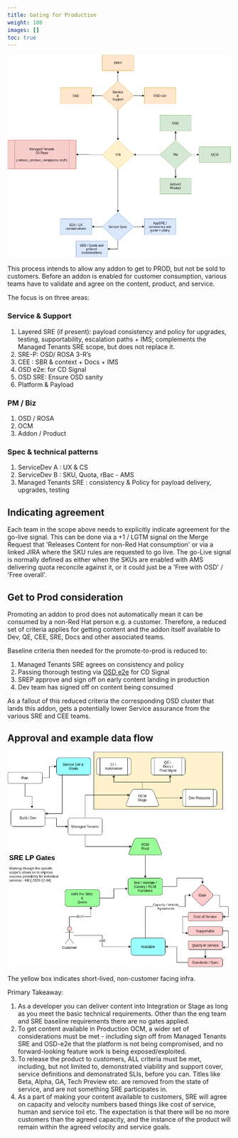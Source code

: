 ```yaml
---
title: Gating for Production
weight: 100
images: []
toc: true
---
```


![Agreements](/Addons-prod-view.png)

This process intends to allow any addon to get to PROD, but not be
sold to customers. Before an addon is enabled for customer consumption,
various teams have to validate and agree on the content, product, and service.

The focus is on three areas:

### Service & Support

1. Layered SRE (if present): payload consistency and policy for upgrades,
testing, supportability, escalation paths + IMS; complements the Managed Tenants SRE
scope, but does not replace it.
1. SRE-P: OSD/ ROSA 3-R’s
1. CEE : SBR & context + Docs + IMS
1. OSD e2e: for CD Signal
1. OSD SRE: Ensure OSD sanity
1. Platform & Payload

### PM / Biz

1. OSD / ROSA
1. OCM
1. Addon / Product

### Spec & technical patterns

1. ServiceDev A : UX & CS
1. ServiceDev B : SKU, Quota, rBac - AMS
1. Managed Tenants SRE : consistency & Policy for payload delivery, upgrades, testing

## Indicating agreement

Each team in the scope above needs to explicitly indicate agreement for the go-live signal.
This can be done via a +1 / LGTM signal on the Merge Request that 'Releases Content for
non-Red Hat consumption' or via a linked JIRA where the SKU rules are requested to go live.
The go-Live signal is normally defined as either when the SKUs are enabled with AMS
delivering quota reconcile against it, or it could just be a 'Free with OSD' / 'Free overall'.

## Get to Prod consideration

Promoting an addon to prod does not automatically mean it can be consumed by
a non-Red Hat person e.g. a customer. Therefore, a
reduced set of criteria applies for getting content and the addon itself
available to  Dev, QE, CEE, SRE, Docs and other associated teams.

Baseline criteria then needed for the promote-to-prod is reduced to:

1. Managed Tenants SRE agrees on consistency and policy
2. Passing thorough testing via [OSD e2e](https://github.com/openshift/osde2e) for CD Signal
3. SREP approve and sign off on early content landing in production
4. Dev team has signed off on content being consumed

As a fallout of this reduced criteria the corresponding
OSD cluster that lands this addon, gets a potentially lower Service assurance
from the various SRE and CEE teams.

## Approval and example data flow

![Flow](/Addons-Rel-flow.png)

The yellow box indicates short-lived, non-customer facing infra.

Primary Takeaway:

1. As a developer you can deliver content into Integration or Stage as long as you meet
the basic technical requirements. Other than the eng team and SRE baseline requirements
there are no gates applied.
1. To get content available in Production OCM, a wider set of considerations must be met -
including sign off from Managed Tenants SRE and OSD-e2e that the platform is not being
compromised, and no forward-looking feature work is being exposed/exploited.
1. To release the product to customers, ALL criteria must be met, including,
but not limited to, demonstrated viability and support cover, service
definitions and demonstrated SLIs, before you can. Titles like Beta, Alpha,
GA, Tech Preview etc. are removed from the state of service, and are not
something SRE participates in.
1. As a part of making your content available to customers, SRE will agree on capacity
and velocity numbers based things like cost of service, human and service toil etc.
The expectation is that there will be no more customers than the agreed capacity, and
the instance of the product will remain within the agreed velocity and service goals.
